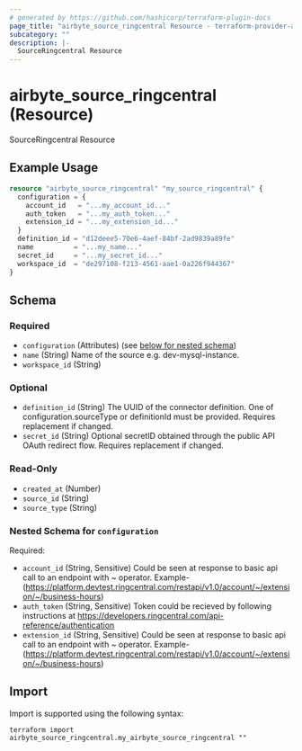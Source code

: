 ```yaml
---
# generated by https://github.com/hashicorp/terraform-plugin-docs
page_title: "airbyte_source_ringcentral Resource - terraform-provider-airbyte"
subcategory: ""
description: |-
  SourceRingcentral Resource
---
```


# airbyte_source_ringcentral (Resource)

SourceRingcentral Resource

## Example Usage

```terraform
resource "airbyte_source_ringcentral" "my_source_ringcentral" {
  configuration = {
    account_id   = "...my_account_id..."
    auth_token   = "...my_auth_token..."
    extension_id = "...my_extension_id..."
  }
  definition_id = "d12deee5-70e6-4aef-84bf-2ad9839a89fe"
  name          = "...my_name..."
  secret_id     = "...my_secret_id..."
  workspace_id  = "de297108-f213-4561-aae1-0a226f944367"
}
```

<!-- schema generated by tfplugindocs -->
## Schema

### Required

- `configuration` (Attributes) (see [below for nested schema](#nestedatt--configuration))
- `name` (String) Name of the source e.g. dev-mysql-instance.
- `workspace_id` (String)

### Optional

- `definition_id` (String) The UUID of the connector definition. One of configuration.sourceType or definitionId must be provided. Requires replacement if changed.
- `secret_id` (String) Optional secretID obtained through the public API OAuth redirect flow. Requires replacement if changed.

### Read-Only

- `created_at` (Number)
- `source_id` (String)
- `source_type` (String)

<a id="nestedatt--configuration"></a>
### Nested Schema for `configuration`

Required:

- `account_id` (String, Sensitive) Could be seen at response to basic api call to an endpoint with ~ operator.  Example- (https://platform.devtest.ringcentral.com/restapi/v1.0/account/~/extension/~/business-hours)
- `auth_token` (String, Sensitive) Token could be recieved by following instructions at https://developers.ringcentral.com/api-reference/authentication
- `extension_id` (String, Sensitive) Could be seen at response to basic api call to an endpoint with ~ operator.  Example- (https://platform.devtest.ringcentral.com/restapi/v1.0/account/~/extension/~/business-hours)

## Import

Import is supported using the following syntax:

```shell
terraform import airbyte_source_ringcentral.my_airbyte_source_ringcentral ""
```
